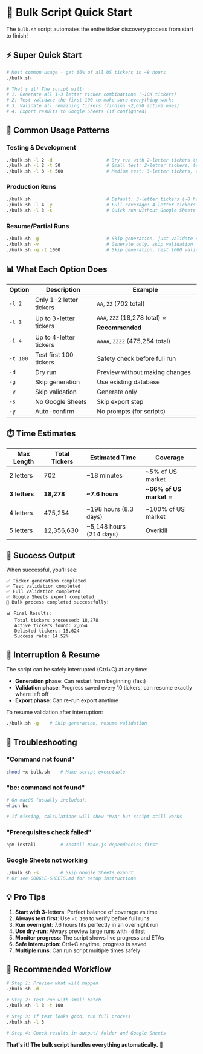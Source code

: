 # 🚀 Bulk Script Quick Start

The `bulk.sh` script automates the entire ticker discovery process from start to finish!

## ⚡ Super Quick Start

```bash
# Most common usage - get 66% of all US tickers in ~8 hours
./bulk.sh

# That's it! The script will:
# 1. Generate all 1-3 letter ticker combinations (~18K tickers)
# 2. Test validate the first 100 to make sure everything works
# 3. Validate all remaining tickers (finding ~2,650 active ones)
# 4. Export results to Google Sheets (if configured)
```

## 🎯 Common Usage Patterns

### Testing & Development
```bash
./bulk.sh -l 2 -d                    # Dry run with 2-letter tickers (preview)
./bulk.sh -l 2 -t 50                 # Small test: 2-letter tickers, test 50
./bulk.sh -l 3 -t 500                # Medium test: 3-letter tickers, test 500
```

### Production Runs
```bash
./bulk.sh                            # Default: 3-letter tickers (~8 hours)
./bulk.sh -l 4 -y                    # Full coverage: 4-letter tickers (~200 hours)
./bulk.sh -l 3 -s                    # Quick run without Google Sheets
```

### Resume/Partial Runs
```bash
./bulk.sh -g                         # Skip generation, just validate existing
./bulk.sh -v                         # Generate only, skip validation
./bulk.sh -g -t 1000                 # Skip generation, test 1000 validations
```

## 📊 What Each Option Does

| Option | Description | Example |
|--------|-------------|---------|
| `-l 2` | Only 1-2 letter tickers | `AA`, `ZZ` (702 total) |
| `-l 3` | Up to 3-letter tickers | `AAA`, `ZZZ` (18,278 total) ⭐ **Recommended** |
| `-l 4` | Up to 4-letter tickers | `AAAA`, `ZZZZ` (475,254 total) |
| `-t 100` | Test first 100 tickers | Safety check before full run |
| `-d` | Dry run | Preview without making changes |
| `-g` | Skip generation | Use existing database |
| `-v` | Skip validation | Generate only |
| `-s` | No Google Sheets | Skip export step |
| `-y` | Auto-confirm | No prompts (for scripts) |

## ⏱️ Time Estimates

| Max Length | Total Tickers | Estimated Time | Coverage |
|------------|---------------|----------------|----------|
| 2 letters | 702 | ~18 minutes | ~5% of US market |
| **3 letters** | **18,278** | **~7.6 hours** | **~66% of US market** ⭐ |
| 4 letters | 475,254 | ~198 hours (8.3 days) | ~100% of US market |
| 5 letters | 12,356,630 | ~5,148 hours (214 days) | Overkill |

## 🎉 Success Output

When successful, you'll see:
```
✅ Ticker generation completed
✅ Test validation completed  
✅ Full validation completed
✅ Google Sheets export completed
🎉 Bulk process completed successfully!

📊 Final Results:
   Total tickers processed: 18,278
   Active tickers found: 2,654
   Delisted tickers: 15,624
   Success rate: 14.52%
```

## 🛑 Interruption & Resume

The script can be safely interrupted (Ctrl+C) at any time:
- **Generation phase**: Can restart from beginning (fast)
- **Validation phase**: Progress saved every 10 tickers, can resume exactly where left off
- **Export phase**: Can re-run export anytime

To resume validation after interruption:
```bash
./bulk.sh -g    # Skip generation, resume validation
```

## 🚨 Troubleshooting

### "Command not found"
```bash
chmod +x bulk.sh    # Make script executable
```

### "bc: command not found" 
```bash
# On macOS (usually included):
which bc

# If missing, calculations will show "N/A" but script still works
```

### "Prerequisites check failed"
```bash
npm install         # Install Node.js dependencies first
```

### Google Sheets not working
```bash
./bulk.sh -s        # Skip Google Sheets export
# Or see GOOGLE-SHEETS.md for setup instructions
```

## 💡 Pro Tips

1. **Start with 3-letters**: Perfect balance of coverage vs time
2. **Always test first**: Use `-t 100` to verify before full runs  
3. **Run overnight**: 7.6 hours fits perfectly in an overnight run
4. **Use dry-run**: Always preview large runs with `-d` first
5. **Monitor progress**: The script shows live progress and ETAs
6. **Safe interruption**: Ctrl+C anytime, progress is saved
7. **Multiple runs**: Can run script multiple times safely

## 🎯 Recommended Workflow

```bash
# Step 1: Preview what will happen
./bulk.sh -d

# Step 2: Test run with small batch  
./bulk.sh -l 3 -t 100

# Step 3: If test looks good, run full process
./bulk.sh -l 3

# Step 4: Check results in output/ folder and Google Sheets
```

**That's it! The bulk script handles everything automatically.** 🚀
